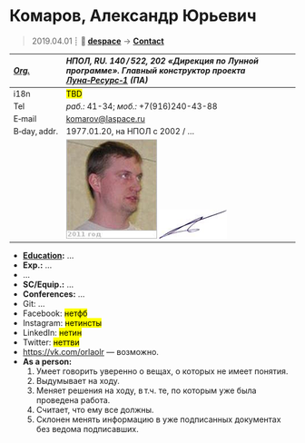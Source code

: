 # Комаров, Александр Юрьевич
> 2019.04.01 ┊ **🚀 [despace](index.md)** → **[Contact](contact.md)**

|*[Org.](contact.md)*|*НПОЛ, RU. 140 / 522, 202 «Дирекция по Лунной программе». Главный конструктор проекта [Луна‑Ресурс‑1](луна_27.md) (ПА)*|
|:--|:--|
|i18n| <mark>TBD</mark> |
|Tel| *раб.:* 41-34; *моб.:* +7(916)240-43-88 |
|E‑mail| <komarov@laspace.ru> |
|B‑day, addr.| 1977.01.20, на НПОЛ с 2002 / … |
|| [![](f/contact/k/komarov_001_photo_thumb.jpg)](f/contact/k/komarov_001_photo.jpg) [![](f/contact/k/komarov_001_sign_thumb.jpg)](f/contact/k/komarov_001_sign.png) |

   - **[Education](edu.md):** …
   - **Exp.:** …
   - …
   - **SC/Equip.:** …
   - **Conferences:** …
   - Git: …
   - Facebook: <mark>нетфб</mark>
   - Instagram: <mark>нетинсты</mark>
   - LinkedIn: <mark>нетин</mark>
   - Twitter: <mark>неттви</mark>
   - <https://vk.com/orlaolr> — возможно.
   - **As a person:**
      1. Умеет говорить уверенно о вещах, о которых не имеет понятия.
      1. Выдумывает на ходу.
      1. Меняет решения на ходу, в т.ч. те, по которым уже была проведена работа.
      1. Считает, что ему все должны.
      1. Склонен менять информацию в уже подписанных документах без ведома подписавших.
